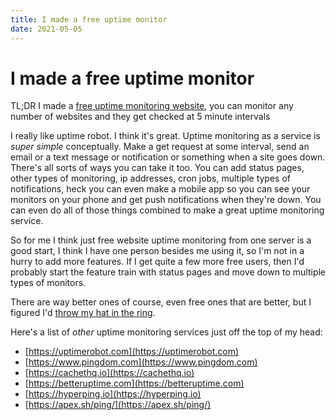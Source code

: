 ```yaml
---
title: I made a free uptime monitor
date: 2021-05-05
---
```


# I made a free uptime monitor

TL;DR I made a [free uptime monitoring website](https://ping.isatiny.app), you can monitor any number of websites and they get checked at 5 minute intervals

I really like uptime robot. I think it's great. Uptime monitoring as a service is *super simple* conceptually. Make a get request at some interval, send an email or a text message or notification or something when a site goes down. There's all sorts of ways you can take it too. You can add status pages, other types of monitoring, ip addresses, cron jobs, multiple types of notifications, heck you can even make a mobile app so you can see your monitors on your phone and get push notifications when they're down. You can even do all of those things combined to make a great uptime monitoring service.

So for me I think just free website uptime monitoring from one server is a good start, I think I have one person besides me using it, so I'm not in a hurry to add more features. If I get quite a few more free users, then I'd probably start the feature train with status pages and move down to multiple types of monitors.

There are way better ones of course, even free ones that are better, but I figured I'd [throw my hat in the ring](https://ping.isatiny.app).

Here's a list of *other* uptime monitoring services just off the top of my head:

- [https://uptimerobot.com](https://uptimerobot.com)
- [https://www.pingdom.com](https://www.pingdom.com)
- [https://cachethq.io](https://cachethq.io)
- [https://betteruptime.com](https://betteruptime.com)
- [https://hyperping.io](https://hyperping.io)
- [https://apex.sh/ping/](https://apex.sh/ping/)
